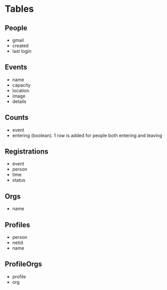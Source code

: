 # Tables

## People
- gmail
- created
- last login

## Events
- name
- capacity
- location
- image
- details

## Counts
- event
- entering (boolean). 1 row is added for people both entering and leaving

## Registrations
- event
- person
- time
- status

## Orgs
- name

## Profiles
- person
- netid
- name

## ProfileOrgs
- profile
- org